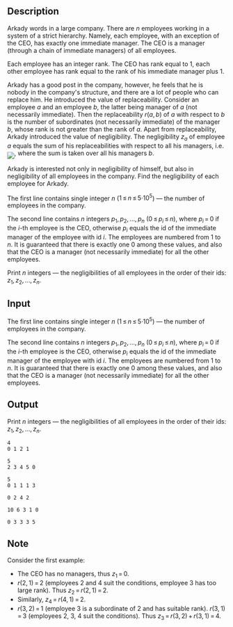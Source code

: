 ## Description

<div><p>Arkady words in a large company. There are <span class="tex-span"><i>n</i></span> employees working in a system of a strict hierarchy. Namely, each employee, with an exception of the CEO, has exactly one immediate manager. The CEO is a manager (through a chain of immediate managers) of all employees.</p><p>Each employee has an integer rank. The CEO has rank equal to <span class="tex-span">1</span>, each other employee has rank equal to the rank of his immediate manager plus <span class="tex-span">1</span>.</p><p>Arkady has a good post in the company, however, he feels that he is nobody in the company's structure, and there are a lot of people who can replace him. He introduced the value of <span class="tex-font-style-it">replaceability</span>. Consider an employee <span class="tex-span"><i>a</i></span> and an employee <span class="tex-span"><i>b</i></span>, the latter being manager of <span class="tex-span"><i>a</i></span> (not necessarily immediate). Then the replaceability <span class="tex-span"><i>r</i>(<i>a</i>, <i>b</i>)</span> of <span class="tex-span"><i>a</i></span> with respect to <span class="tex-span"><i>b</i></span> is the number of subordinates (not necessarily immediate) of the manager <span class="tex-span"><i>b</i></span>, whose rank is not greater than the rank of <span class="tex-span"><i>a</i></span>. Apart from replaceability, Arkady introduced the value of <span class="tex-font-style-it">negligibility</span>. The negligibility <span class="tex-span"><i>z</i><sub class="lower-index"><i>a</i></sub></span> of employee <span class="tex-span"><i>a</i></span> equals the sum of his replaceabilities with respect to all his managers, i.e. <img align="middle" class="tex-formula" src="file://CUstX7CR.png" style="max-width: 100.0%;max-height: 100.0%;">, where the sum is taken over all his managers <span class="tex-span"><i>b</i></span>.</p><p>Arkady is interested not only in negligibility of himself, but also in negligibility of all employees in the company. Find the negligibility of each employee for Arkady.</p></div><div class="input-specification"><p>The first line contains single integer <span class="tex-span"><i>n</i></span> (<span class="tex-span">1 ≤ <i>n</i> ≤ 5·10<sup class="upper-index">5</sup></span>)&nbsp;— the number of employees in the company.</p><p>The second line contains <span class="tex-span"><i>n</i></span> integers <span class="tex-span"><i>p</i><sub class="lower-index">1</sub>, <i>p</i><sub class="lower-index">2</sub>, ..., <i>p</i><sub class="lower-index"><i>n</i></sub></span> (<span class="tex-span">0 ≤ <i>p</i><sub class="lower-index"><i>i</i></sub> ≤ <i>n</i></span>), where <span class="tex-span"><i>p</i><sub class="lower-index"><i>i</i></sub> = 0</span> if the <span class="tex-span"><i>i</i></span>-th employee is the CEO, otherwise <span class="tex-span"><i>p</i><sub class="lower-index"><i>i</i></sub></span> equals the id of the immediate manager of the employee with id <span class="tex-span"><i>i</i></span>. The employees are numbered from <span class="tex-span">1</span> to <span class="tex-span"><i>n</i></span>. It is guaranteed that there is exactly one <span class="tex-span">0</span> among these values, and also that the CEO is a manager (not necessarily immediate) for all the other employees.</p></div><div class="output-specification"><p>Print <span class="tex-span"><i>n</i></span> integers&nbsp;— the negligibilities of all employees in the order of their ids: <span class="tex-span"><i>z</i><sub class="lower-index">1</sub>, <i>z</i><sub class="lower-index">2</sub>, ..., <i>z</i><sub class="lower-index"><i>n</i></sub></span>.</p></div>

## Input

<p>The first line contains single integer <span class="tex-span"><i>n</i></span> (<span class="tex-span">1 ≤ <i>n</i> ≤ 5·10<sup class="upper-index">5</sup></span>)&nbsp;— the number of employees in the company.</p><p>The second line contains <span class="tex-span"><i>n</i></span> integers <span class="tex-span"><i>p</i><sub class="lower-index">1</sub>, <i>p</i><sub class="lower-index">2</sub>, ..., <i>p</i><sub class="lower-index"><i>n</i></sub></span> (<span class="tex-span">0 ≤ <i>p</i><sub class="lower-index"><i>i</i></sub> ≤ <i>n</i></span>), where <span class="tex-span"><i>p</i><sub class="lower-index"><i>i</i></sub> = 0</span> if the <span class="tex-span"><i>i</i></span>-th employee is the CEO, otherwise <span class="tex-span"><i>p</i><sub class="lower-index"><i>i</i></sub></span> equals the id of the immediate manager of the employee with id <span class="tex-span"><i>i</i></span>. The employees are numbered from <span class="tex-span">1</span> to <span class="tex-span"><i>n</i></span>. It is guaranteed that there is exactly one <span class="tex-span">0</span> among these values, and also that the CEO is a manager (not necessarily immediate) for all the other employees.</p>

## Output

<p>Print <span class="tex-span"><i>n</i></span> integers&nbsp;— the negligibilities of all employees in the order of their ids: <span class="tex-span"><i>z</i><sub class="lower-index">1</sub>, <i>z</i><sub class="lower-index">2</sub>, ..., <i>z</i><sub class="lower-index"><i>n</i></sub></span>.</p>





```input1
4
0 1 2 1

```




```input2
5
2 3 4 5 0

```




```input3
5
0 1 1 1 3

```




```output1
0 2 4 2 

```




```output2
10 6 3 1 0 

```




```output3
0 3 3 3 5 

```



## Note

<p>Consider the first example: </p><ul> <li> The CEO has no managers, thus <span class="tex-span"><i>z</i><sub class="lower-index">1</sub> = 0</span>. </li><li> <span class="tex-span"><i>r</i>(2, 1) = 2</span> (employees <span class="tex-span">2</span> and <span class="tex-span">4</span> suit the conditions, employee <span class="tex-span">3</span> has too large rank). Thus <span class="tex-span"><i>z</i><sub class="lower-index">2</sub> = <i>r</i>(2, 1) = 2</span>. </li><li> Similarly, <span class="tex-span"><i>z</i><sub class="lower-index">4</sub> = <i>r</i>(4, 1) = 2</span>. </li><li> <span class="tex-span"><i>r</i>(3, 2) = 1</span> (employee <span class="tex-span">3</span> is a subordinate of <span class="tex-span">2</span> and has suitable rank). <span class="tex-span"><i>r</i>(3, 1) = 3</span> (employees <span class="tex-span">2</span>, <span class="tex-span">3</span>, <span class="tex-span">4</span> suit the conditions). Thus <span class="tex-span"><i>z</i><sub class="lower-index">3</sub> = <i>r</i>(3, 2) + <i>r</i>(3, 1) = 4</span>. </li></ul>
